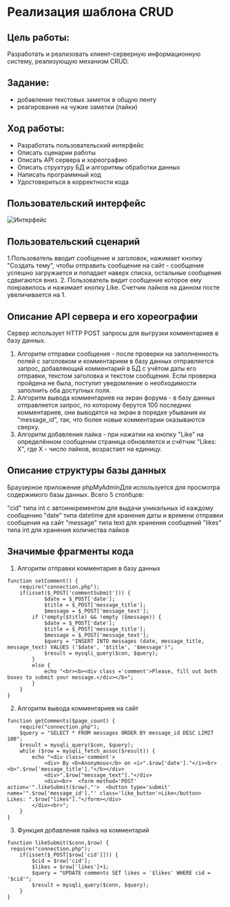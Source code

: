 # Реализация шаблона CRUD

## Цель работы:
Разработать и реализовать клиент-серверную информационную систему, реализующую механизм CRUD.

## Задание:
- добавление текстовых заметок в общую ленту
- реагирование на чужие заметки (лайки)
## Ход работы:
- Разработать пользовательский интерфейс
- Описать сценарии работы
- Описать API сервера и хореографию
- Описать структуру БД и алгоритмы обработки данных
- Написать программный код
- Удостовериться в корректности кода
## Пользовательский интерфейс
![Интерфейс](https://user-images.githubusercontent.com/119607566/209472430-5059581b-4060-4c3c-b8bd-7f17bf8ba8e7.png)
## Пользовательский сценарий
1.Пользователь вводит сообщение и заголовок, нажимает кнопку "Cоздать тему", чтобы отправить сообщение на сайт - сообщение успешно загружается и попадает наверх списка, остальные сообщения сдвигаются вниз.
2. Пользователь видит сообщение которое ему понравилось и нажимает кнопку Like. Счетчик лайков на данном посте увеличивается на 1.
## Описание API сервера и его хореографии
Сервер использует HTTP POST запросы для выгрузки комментариев в базу данных.

1. Алгоритм отправки сообщения - после проверки на заполненность полей с заголовком и комментарием в базу данных отправляется запрос, добавляющий комментарий в БД с учётом даты его отправки, текстом заголовка и текстом сообщения. Если проверка пройдена не была, поступит уведомление о необходимости заполнить оба доступных поля.
2. Алгоритм вывода комментариев на экран форума - в базу данных отправляется запрос, по которому берутся 100 последних комментариев, они выводятся на экран в порядке убывания их "message_id", так, что более новые комментарии оказываются сверху.
3. Алгоритм добавления лайка - при нажатии на кнопку "Like" на определённом сообщении страница обновляется и счётчик "Likes: Х", где Х - число лайков, возрастает на единицу.
## Описание структуры базы данных
Браузерное приложение phpMyAdminДля используется для просмотра содержимого базы данных. Всего 5 столбцов:

"cid" типа int с автоинкрементом для выдачи уникальных id каждому сообщению
"date" типа datetime для хранения даты и времени отправки сообщения на сайт
"message" типа text для хранения сообщений
"likes" типа int для хранения количества лайков
## Значимые фрагменты кода
1. Алгоритм отправки комментария в базу данных
```
function setComment() {
    require("connection.php");
    if(isset($_POST['commentSubmit'])) {
            $date = $_POST['date'];
            $title = $_POST['message_title'];
            $message = $_POST['message_text'];
        if (!empty($title) && !empty ($message)) {
            $date = $_POST['date'];
            $title = $_POST['message_title'];
            $message = $_POST['message_text'];
            $query = "INSERT INTO messages (date, message_title, message_text) VALUES ('$date', '$title', '$message')";
            $result = mysqli_query($con, $query);
        }
        else {
            echo "<br><b><div class ='comment'>Please, fill out both boxes to submit your message.</div></b>";
        }
    }
}
```
2. Алгоритм вывода комментариев на сайт
```
function getComments($page_count) {
    require("connection.php");
    $query = "SELECT * FROM messages ORDER BY message_id DESC LIMIT 100";
    $result = mysqli_query($con, $query);
    while ($row = mysqli_fetch_assoc($result)) {   
        echo "<div class='comment'>
            <div> By <b>Anonymous</b> on <i>".$row['date']."</i><br><b>".$row['message_title']."</b></div>
            <div>".$row["message_text"]."</div>
            <div><br>  <form method='POST' action='".likeSubmit($row)."'>  <button type='submit' name='".$row['message_id']."' class='like_button'>Like</button>  Likes: ".$row["likes"]."</form></div>
        </div><br>";
    }
}
```
3. Функция добавления лайка на комментарий
```
function likeSubmit($conn,$row) {
 require("connection.php");
    if(isset($_POST[$row['cid']])) {
        $cid = $row['cid'];
        $likes = $row['likes']+1;
        $query = "UPDATE comments SET likes = '$likes' WHERE cid = '$cid'";
        $result = mysqli_query($conn, $query);
    }
}
```
